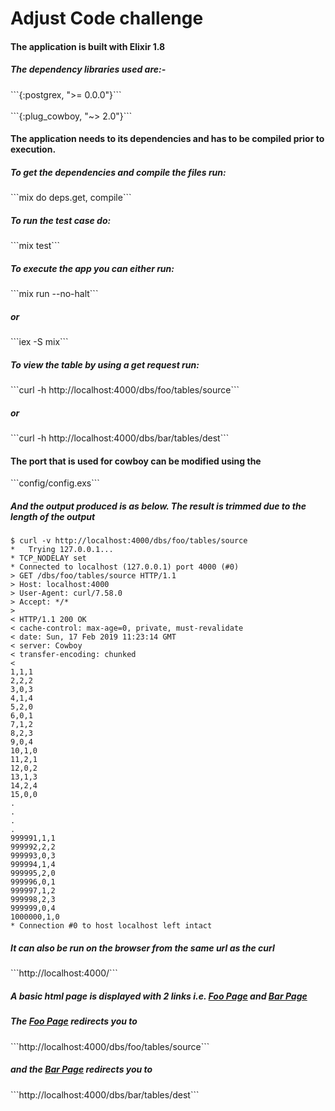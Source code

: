 # Adjust Code challenge
<h4>The application is built with Elixir 1.8</h4>
<h5>The dependency libraries used are:- </h5>
```{:postgrex, ">= 0.0.0"}```<br/><br/> 
```{:plug_cowboy, "~> 2.0"}```

<h4>The application needs to its dependencies and has to be compiled prior to execution.</h4>

<h5>To get the dependencies and compile the files run:</h5>
```mix do deps.get, compile```

<h5>To run the test case do:</h5>
```mix test```

<h5>To execute the app you can either run:</h5>
```mix run --no-halt``` <br/>
<h5>or</h5>
```iex -S mix```  


<h5>To view the table by using a get request run: </h5>
```curl -h http://localhost:4000/dbs/foo/tables/source``` 
<h5>or</h5>
```curl -h http://localhost:4000/dbs/bar/tables/dest```

<h4>The port that is used for cowboy can be modified using the</h5> ```config/config.exs``` 

<h5>And the output produced is as below. The result is trimmed due to the length of the output</h5>

```
$ curl -v http://localhost:4000/dbs/foo/tables/source
*   Trying 127.0.0.1...
* TCP_NODELAY set
* Connected to localhost (127.0.0.1) port 4000 (#0)
> GET /dbs/foo/tables/source HTTP/1.1
> Host: localhost:4000
> User-Agent: curl/7.58.0
> Accept: */*
> 
< HTTP/1.1 200 OK
< cache-control: max-age=0, private, must-revalidate
< date: Sun, 17 Feb 2019 11:23:14 GMT
< server: Cowboy
< transfer-encoding: chunked
< 
1,1,1
2,2,2
3,0,3
4,1,4
5,2,0
6,0,1
7,1,2
8,2,3
9,0,4
10,1,0
11,2,1
12,0,2
13,1,3
14,2,4
15,0,0
.
.
.
.
999991,1,1
999992,2,2
999993,0,3
999994,1,4
999995,2,0
999996,0,1
999997,1,2
999998,2,3
999999,0,4
1000000,1,0
* Connection #0 to host localhost left intact
```


<h5>It can also be run on the browser from the same url as the curl</h5>
```http://localhost:4000/```
<h5>A basic html page is displayed with 2 links i.e. <u>Foo Page</u> and <u>Bar Page</u><h5>

<h5>The <u>Foo Page</u> redirects you to</h5> 
```http://localhost:4000/dbs/foo/tables/source```

<h5>and the <u>Bar Page</u> redirects you to </h5>
```http://localhost:4000/dbs/bar/tables/dest```